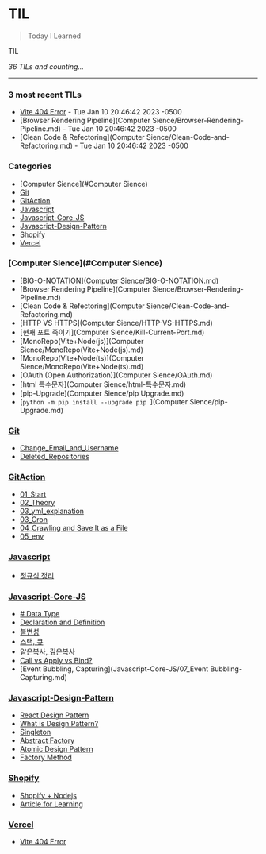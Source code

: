 # TIL
> Today I Learned

TIL


_36 TILs and counting..._

---

### 3 most recent TILs

- [Vite 404 Error](Vercel/Vite-404-Error.md) - Tue Jan 10 20:46:42 2023 -0500
- [Browser Rendering Pipeline](Computer Sience/Browser-Rendering-Pipeline.md) - Tue Jan 10 20:46:42 2023 -0500
- [Clean Code & Refectoring](Computer Sience/Clean-Code-and-Refactoring.md) - Tue Jan 10 20:46:42 2023 -0500

### Categories

- [Computer Sience](#Computer Sience)
- [Git](#Git)
- [GitAction](#GitAction)
- [Javascript](#Javascript)
- [Javascript-Core-JS](#Javascript-Core-JS)
- [Javascript-Design-Pattern](#Javascript-Design-Pattern)
- [Shopify](#Shopify)
- [Vercel](#Vercel)

### [Computer Sience](#Computer Sience)
- [BIG-O-NOTATION](Computer Sience/BIG-O-NOTATION.md)
- [Browser Rendering Pipeline](Computer Sience/Browser-Rendering-Pipeline.md)
- [Clean Code & Refectoring](Computer Sience/Clean-Code-and-Refactoring.md)
- [HTTP VS HTTPS](Computer Sience/HTTP-VS-HTTPS.md)
- [현재 포트 죽이기](Computer Sience/Kill-Current-Port.md)
- [MonoRepo(Vite+Node(js)](Computer Sience/MonoRepo(Vite+Node(js).md)
- [MonoRepo(Vite+Node(ts)](Computer Sience/MonoRepo(Vite+Node(ts).md)
- [OAuth (Open Authorization)](Computer Sience/OAuth.md)
- [html 특수문자](Computer Sience/html-특수문자.md)
- [pip-Upgrade](Computer Sience/pip Upgrade.md)
- [```python -m pip install --upgrade pip ```](Computer Sience/pip-Upgrade.md)

### [Git](#Git)
- [Change_Email_and_Username](Git/Change_Email_and_Username.md)
- [Deleted_Repositories](Git/Deleted_Repositories.md)

### [GitAction](#GitAction)
- [01_Start](GitAction/00_Start.md)
- [02_Theory](GitAction/01_Theory.md)
- [03_yml_explanation](GitAction/02_yml-explanation.md)
- [03_Cron](GitAction/03_Cron.md)
- [04_Crawling and Save It as a File](GitAction/04_Crawling-and-Save-It-as-a-File.md)
- [05_env](GitAction/05_env.md)

### [Javascript](#Javascript)
- [정규식 정리](Javascript/Regular-Expression.md)

### [Javascript-Core-JS](#Javascript-Core-JS)
- [# Data Type](Javascript-Core-JS/01_Data-Type.md)
- [Declaration and Definition](Javascript-Core-JS/02_Declaration-and-Definition.md)
- [불변성](Javascript-Core-JS/03_immutability.md)
- [스택, 큐](Javascript-Core-JS/04_Stack-vs-Queue.md)
- [얕은복사, 깊은복사](Javascript-Core-JS/05_Shallow-vs-Deep-copy.md)
- [Call vs Apply vs Bind?](Javascript-Core-JS/06_call-vs-apply-vs-bind.md)
- [Event Bubbling, Capturing](Javascript-Core-JS/07_Event Bubbling-Capturing.md)

### [Javascript-Design-Pattern](#Javascript-Design-Pattern)
- [React Design Pattern](Javascript-Design-Pattern/00_React_Design_Pattern.md)
- [What is Design Pattern?](Javascript-Design-Pattern/00_What-is-Design-Pattern.md)
- [Singleton](Javascript-Design-Pattern/01_Singleton.md)
- [Abstract Factory](Javascript-Design-Pattern/02_Abstract-Factory.md)
- [Atomic Design Pattern](Javascript-Design-Pattern/03_Atomic-Design-Pattern.md)
- [Factory Method](Javascript-Design-Pattern/03_Factory-Method.md)

### [Shopify](#Shopify)
- [Shopify + Nodejs](Shopify/Start-with-Vanilla-Nodejs.md)
- [Article for Learning](Shopify/article.md)

### [Vercel](#Vercel)
- [Vite 404 Error](Vercel/Vite-404-Error.md)

[1]: https://simonwillison.net/2020/Apr/20/self-rewriting-readme/
[2]: https://github.com/jbranchaud/til

